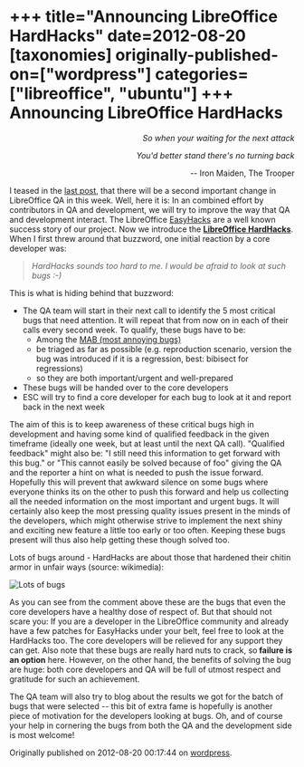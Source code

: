+++
title="Announcing LibreOffice HardHacks"
date=2012-08-20
[taxonomies]
originally-published-on=["wordpress"]
categories=["libreoffice", "ubuntu"]
+++
Announcing LibreOffice HardHacks
================================

<p style="text-align:right;"><em>So when your waiting for the next attack </em></p>
<p style="text-align:right;"><em>You'd better stand there's no turning back</em></p>
<p style="text-align:right;">-- Iron Maiden, The Trooper</p>

I teased in the <a href="http://skyfromme.wordpress.com/2012/08/16/on-the-importance-of-being-a-bug-confirmer/">last post</a>, that there will be a second important change in LibreOffice QA in this week. Well, here it is: In an combined effort by contributors in QA and development, we will try to improve the way that QA and development interact. The LibreOffice <a href="http://wiki.documentfoundation.org/Development/Easy_Hacks_by_required_Skill">EasyHacks</a> are a well known success story of our project. Now we introduce the <a href="http://nabble.documentfoundation.org/minutes-of-ESC-call-td4001845.html"><strong>LibreOffice HardHacks</strong></a>. When I first threw around that buzzword, one initial reaction by a core developer was:
<blockquote><em>HardHacks sounds too hard to me. I would be afraid to look at such bugs :-)</em></blockquote>
This is what is hiding behind that buzzword:
<ul>
	<li>The QA team will start in their next call to identify the 5 most critical bugs that need attention. It will repeat that from now on in each of their calls every second week.
To qualify, these bugs have to be:
<ul>
	<li>Among the <a href="http://wiki.documentfoundation.org/QA-FAQ#How_to_ad_Bugs_to_MAB_Tracking_Bugs">MAB (most annoying bugs)</a></li>
	<li>be triaged as far as possible (e.g. reproduction scenario, version the bug was introduced if it is a regression, best: bibisect for regressions)</li>
	<li>so they are both important/urgent and well-prepared</li>
</ul>
</li>
	<li>These bugs will be handed over to the core developers</li>
	<li>ESC will try to find a core developer for each bug to look at it and report back in the next week</li>
</ul>
The aim of this is to keep awareness of these critical bugs high in development and having some kind of qualified feedback in the given timeframe (ideally one week, but at least until the next QA call). "Qualified feedback" might also be: "I still need this information to get forward with this bug." or "This cannot easily be solved because of foo" giving the QA and the reporter a hint on what is needed to push the issue forward. Hopefully this will prevent that awkward silence on some bugs where everyone thinks its on the other to push this forward and help us collecting all the needed information on the most important and urgent bugs. It will certainly also keep the most pressing quality issues present in the minds of the developers, which might otherwise strive to implement the next shiny and exciting new feature a little too early or too often. Keeping these bugs present will thus also help getting these though solved too.

Lots of bugs around - HardHacks are about those that hardened their chitin armor in unfair ways (source: wikimedia):

![Lots of bugs](https://web.archive.org/web/20120901033221if_/http://upload.wikimedia.org/wikipedia/commons/6/66/Drawing-1.png)

As you can see from the comment above these are the bugs that even the core developers have a healthy dose of respect of. But that should not scare you: If you are a developer in the LibreOffice community and already have a few patches for EasyHacks under your belt, feel free to look at the HardHacks too. The core developers will be relieved for any support they can get. Also note that these bugs are really hard nuts to crack, so<strong> failure is an option</strong> here. However, on the other hand, the benefits of solving the bug are huge: both core developers and QA will be full of utmost respect and gratitude for such an achievement.

The QA team will also try to blog about the results we got for the batch of bugs that were selected -- this bit of extra fame is hopefully is another piece of motivation for the developers looking at bugs. Oh, and of course your help in cornering the bugs from both the QA and the development side is most welcome!

Originally published on 2012-08-20 00:17:44 on [wordpress](https://skyfromme.wordpress.com/2012/08/20/announcing-libreoffice-hardhacks/).
